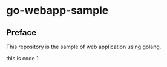 # go-webapp-sample



## Preface
This repository is the sample of web application using golang.

this is code 1
